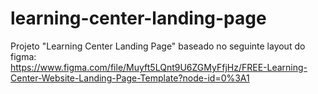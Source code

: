 # learning-center-landing-page

Projeto "Learning Center Landing Page" baseado no seguinte layout do figma:  
https://www.figma.com/file/Muyft5LQnt9U6ZGMyFfjHz/FREE-Learning-Center-Website-Landing-Page-Template?node-id=0%3A1
